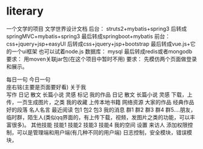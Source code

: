 # literary
一个文学的项目
                              文学世界设计文档
后台：   struts2+mybatis+spring3  后转成springMVC+mybatis+spring3     最后转成springboot+mybatis
前台：   css+jquery+jsp+easyUI      后转成css+jquery+jsp+bootstrap        最后转成vue.js+它的一个ui框架 也可以试着node.js
数据库： mysql															    最后转成redis或者mongodb
要求：   用moven关联jar包(在这个项目中暂时不用)
要求：   先模仿两个页面做登录和展示。

每日一句
        今日一句     
	座右铭(主要是页面要好看)
	关于我		
写作
	日记
	散文
	长篇小说
	灵感
	标记
我的作品
	日记
	散文
	长篇小说
	灵感
	下载，上传，一页生成图片，之类
我的收藏
	上传本地书籍
	网络资源
	大家的作品
	经典作品
	好的段落
	名人名言
最近阅读
	包1
	包2
	包3
我的消息
	群1
	群2
	群3
	群4
	群5....朋友，临时群，陌生人(类似qq界面的，有上传下载，视频，发图片之类的功能，可以丰富很多)。
其他技能
	技能1
	技能2
	技能3
	技能4
我的空间
	设置
	来访人
   添加权限控制，可以是管理端和用户端(有几种不同的用户端)
   日志控制，安全模块，错误模块，
